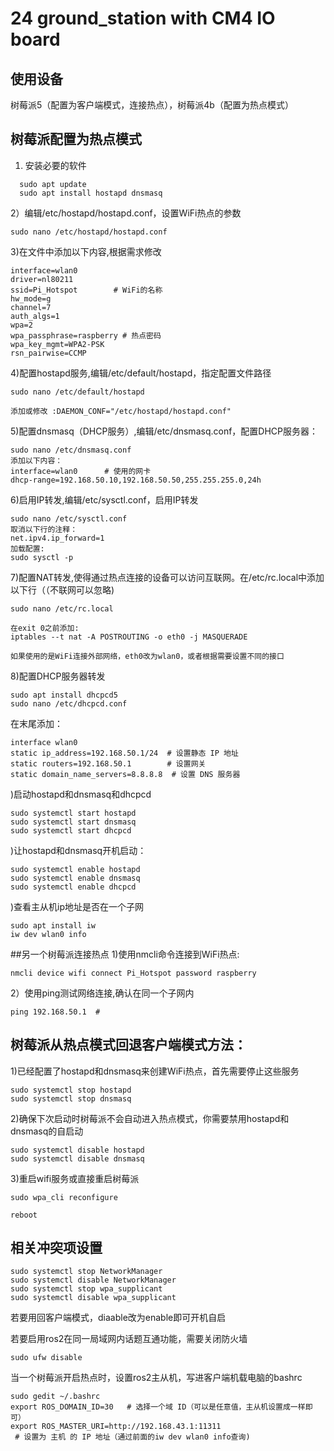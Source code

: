 # 24 ground_station with CM4 IO board

## 使用设备
树莓派5（配置为客户端模式，连接热点），树莓派4b（配置为热点模式）
## 树莓派配置为热点模式
1) 安装必要的软件
```
  sudo apt update
  sudo apt install hostapd dnsmasq
```
2）编辑/etc/hostapd/hostapd.conf，设置WiFi热点的参数
```
sudo nano /etc/hostapd/hostapd.conf

```
3)在文件中添加以下内容,根据需求修改
```
interface=wlan0
driver=nl80211
ssid=Pi_Hotspot        # WiFi的名称
hw_mode=g
channel=7
auth_algs=1
wpa=2
wpa_passphrase=raspberry # 热点密码
wpa_key_mgmt=WPA2-PSK
rsn_pairwise=CCMP

```
4)配置hostapd服务,编辑/etc/default/hostapd，指定配置文件路径
```
sudo nano /etc/default/hostapd

添加或修改 :DAEMON_CONF="/etc/hostapd/hostapd.conf"
```
5)配置dnsmasq（DHCP服务）,编辑/etc/dnsmasq.conf，配置DHCP服务器：
```
sudo nano /etc/dnsmasq.conf
添加以下内容：
interface=wlan0      # 使用的网卡
dhcp-range=192.168.50.10,192.168.50.50,255.255.255.0,24h

```
6)启用IP转发,编辑/etc/sysctl.conf，启用IP转发
```
sudo nano /etc/sysctl.conf
取消以下行的注释：
net.ipv4.ip_forward=1
加载配置:
sudo sysctl -p

```

7)配置NAT转发,使得通过热点连接的设备可以访问互联网。在/etc/rc.local中添加以下行（（不联网可以忽略)
```
sudo nano /etc/rc.local

在exit 0之前添加:
iptables --t nat -A POSTROUTING -o eth0 -j MASQUERADE

如果使用的是WiFi连接外部网络，eth0改为wlan0，或者根据需要设置不同的接口
```
8)配置DHCP服务器转发
```
sudo apt install dhcpcd5
sudo nano /etc/dhcpcd.conf
```
在末尾添加：
```
interface wlan0
static ip_address=192.168.50.1/24  # 设置静态 IP 地址
static routers=192.168.50.1        # 设置网关
static domain_name_servers=8.8.8.8  # 设置 DNS 服务器

```

)启动hostapd和dnsmasq和dhcpcd
```
sudo systemctl start hostapd
sudo systemctl start dnsmasq
sudo systemctl start dhcpcd

```

)让hostapd和dnsmasq开机启动：
```
sudo systemctl enable hostapd
sudo systemctl enable dnsmasq
sudo systemctl enable dhcpcd
```

)查看主从机ip地址是否在一个子网
```
sudo apt install iw
iw dev wlan0 info
```

##另一个树莓派连接热点
1)使用nmcli命令连接到WiFi热点:
```
nmcli device wifi connect Pi_Hotspot password raspberry
```
2）使用ping测试网络连接,确认在同一个子网内
```
ping 192.168.50.1  #
```

## 树莓派从热点模式回退客户端模式方法：
1)已经配置了hostapd和dnsmasq来创建WiFi热点，首先需要停止这些服务
```
sudo systemctl stop hostapd
sudo systemctl stop dnsmasq
```
2)确保下次启动时树莓派不会自动进入热点模式，你需要禁用hostapd和dnsmasq的自启动
```
sudo systemctl disable hostapd
sudo systemctl disable dnsmasq
```
3)重启wifi服务或直接重启树莓派
```
sudo wpa_cli reconfigure

reboot
```

## 相关冲突项设置
```
sudo systemctl stop NetworkManager
sudo systemctl disable NetworkManager
sudo systemctl stop wpa_supplicant
sudo systemctl disable wpa_supplicant
```
若要用回客户端模式，diaable改为enable即可开机自启

若要启用ros2在同一局域网内话题互通功能，需要关闭防火墙
```
sudo ufw disable
```
当一个树莓派开启热点时，设置ros2主从机，写进客户端机载电脑的bashrc
```
sudo gedit ~/.bashrc
export ROS_DOMAIN_ID=30   # 选择一个域 ID（可以是任意值，主从机设置成一样即可）
export ROS_MASTER_URI=http://192.168.43.1:11311
 # 设置为 主机 的 IP 地址（通过前面的iw dev wlan0 info查询)
```
